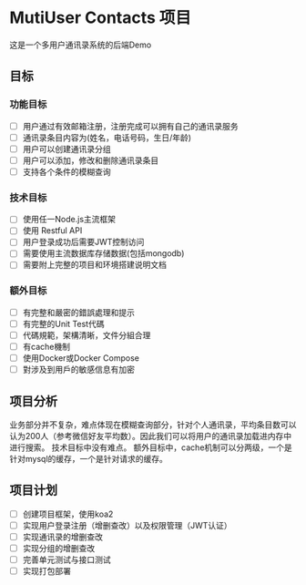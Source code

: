 # MutiUser Contacts 项目

这是一个多用户通讯录系统的后端Demo

## 目标

### 功能目标

- [ ] 用户通过有效邮箱注册，注册完成可以拥有自己的通讯录服务
- [ ] 通讯录条目内容为(姓名，电话号码，生日/年龄)
- [ ] 用户可以创建通讯录分组
- [ ] 用户可以添加，修改和删除通讯录条目
- [ ] 支持各个条件的模糊查询

### 技术目标

- [ ] 使用任一Node.js主流框架
- [ ] 使用 Restful API
- [ ] 用户登录成功后需要JWT控制访问
- [ ] 需要使用主流数据库存储数据(包括mongodb)
- [ ] 需要附上完整的项目和环境搭建说明文档

### 额外目标

- [ ] 有完整和嚴密的錯誤處理和提示
- [ ] 有完整的Unit Test代碼
- [ ] 代碼規範，架構清晰，文件分組合理
- [ ] 有cache機制  
- [ ] 使用Docker或Docker Compose
- [ ] 對涉及到用戶的敏感信息有加密

## 项目分析

业务部分并不复杂，难点体现在模糊查询部分，针对个人通讯录，平均条目数可以认为200人（参考微信好友平均数）。因此我们可以将用户的通讯录加载进内存中进行搜索。
技术目标中没有难点。
额外目标中，cache机制可以分两级，一个是针对mysql的缓存，一个是针对请求的缓存。

## 项目计划

- [ ] 创建项目框架，使用koa2
- [ ] 实现用户登录注册（增删查改）以及权限管理（JWT认证）
- [ ] 实现通讯录的增删查改
- [ ] 实现分组的增删查改
- [ ] 完善单元测试与接口测试
- [ ] 实现打包部署

